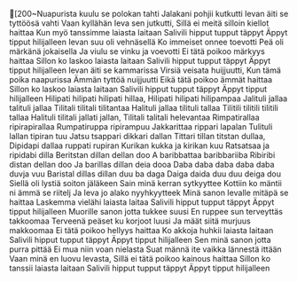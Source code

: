 [200~Nuapurista kuulu se polokan tahti
Jalakani pohjii kutkutti
Ievan äiti se tyttöösä vahti
Vaan kyllähän Ieva sen jutkutti,
Sillä ei meitä silloin kiellot haittaa
Kun myö tanssimme laiasta laitaan
Salivili hipput tupput täppyt
Äppyt tipput hilijalleen
Ievan suu oli vehnäsellä
Ko immeiset onnee toevotti
Peä oli märkänä jokaisella
Ja viulu se vinku ja voevotti
Ei tätä poikoo märkyys haittaa
Sillon ko laskoo laiasta laitaan
Salivili hipput tupput täppyt
Äppyt tipput hilijalleen
Ievan äiti se kammarissa
Virsiä veisata huijjuutti,
Kun tämä poika naapurissa
Ämmän tyttöä nuijjuutti
Eikä tätä poikoo ämmät haittaa
Sillon ko laskoo laiasta laitaan
Salivili hipput tupput täppyt
Äppyt tipput hilijalleen
Hilipati hilipati hilipati hillaa,
Hilipati hilipati hilipampaa
Jalituli jallaa talituli jallaa
Tilitali tilitali tilitantaa
Halituli jallaa tilituli tallaa
Tilitili tilitili tilitili tallaa
Halituli tilitali jallati jallan,
Tilitali talitali helevantaa
Rimpatirallaa ripirapirallaa
Rumpatiruppa ripirampuu
Jakkarittaa rippari lapalan
Tulituli lallan tipiran tuu
Jatsu tsappari dikkari dallan
Tittari tillan titstan dullaa,
Dipidapi dallaa ruppati rupiran
Kurikan kukka ja kirikan kuu
Ratsatsaa ja ripidabi dilla
Beritstan dillan dellan doo
A baribbattaa baribbariiba
Ribiribi distan dellan doo
Ja barillas dillan deia dooa
Daba daba daba daba daba duvja vuu
Baristal dillas dillan duu ba daga
Daiga daida duu duu deiga dou
Siellä oli lystiä soiton jäläkeen
Sain minä kerran sytkyyttee
Kottiin ko mäntii ni ämmä se riitelj
Ja Ieva jo alako nyyhkyytteek
Minä sanon Ievalle mitäpä se haittaa
Laskemma vielähi laiasta laitaa
Salivili hipput tupput täppyt
Äppyt tipput hilijalleen
Muorille sanon jotta tukkee suusi
En ruppee sun terveyttäs takkoomaa
Terveenä peäset ku korjoot luusi
Ja määt siitä murjuus makkoomaa
Ei tätä poikoo hellyys haittaa
Ko akkoja huhkii laiasta laitaan
Salivili hipput tupput täppyt
Äppyt tipput hilijalleen
Sen minä sanon jotta purra pittää
Ei mua niin voan nielasta
Suat männä ite vaikka lännestä ittään
Vaan minä en luovu Ievasta,
Sillä ei tätä poikoo kainous haittaa
Sillon ko tanssii laiasta laitaan
Salivili hipput tupput täppyt
Äppyt tipput hilijalleen
